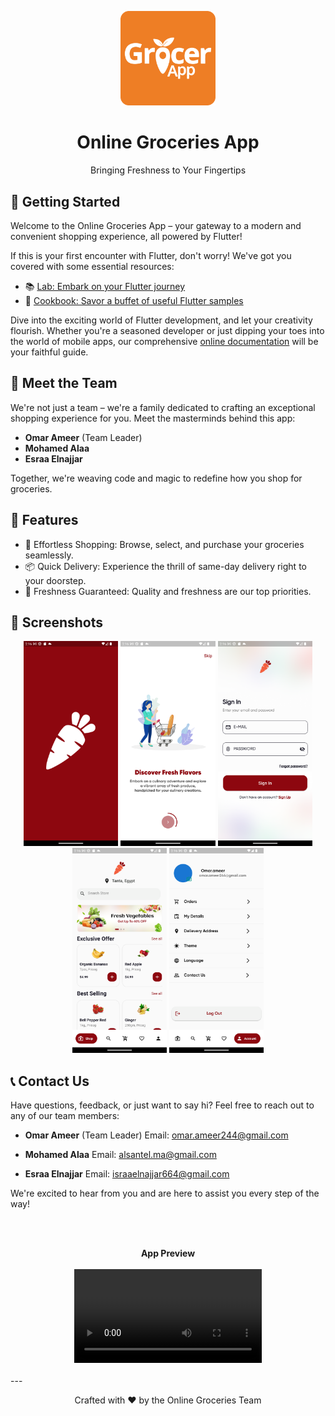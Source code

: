 <p align="center">
  <img src="https://raw.githubusercontent.com/OmarAmeer96/Groceries-Photos/main/Logo.png" alt="Online Groceries App Logo" width="30%">
</p>

<h1 align="center">Online Groceries App</h1>

<p align="center">Bringing Freshness to Your Fingertips</p>


## 🚀 Getting Started

Welcome to the Online Groceries App – your gateway to a modern and convenient shopping experience, all powered by Flutter!

If this is your first encounter with Flutter, don't worry! We've got you covered with some essential resources:

- 📚 [Lab: Embark on your Flutter journey](https://docs.flutter.dev/get-started/codelab)
- 🍔 [Cookbook: Savor a buffet of useful Flutter samples](https://docs.flutter.dev/cookbook)

Dive into the exciting world of Flutter development, and let your creativity flourish. Whether you're a seasoned developer or just dipping your toes into the world of mobile apps, our comprehensive [online documentation](https://docs.flutter.dev/) will be your faithful guide.

## 🎉 Meet the Team

We're not just a team – we're a family dedicated to crafting an exceptional shopping experience for you. Meet the masterminds behind this app:

- **Omar Ameer** (Team Leader)
- **Mohamed Alaa**
- **Esraa Elnajjar**

Together, we're weaving code and magic to redefine how you shop for groceries.

## 🌟 Features

- 🛒 Effortless Shopping: Browse, select, and purchase your groceries seamlessly.
- 📦 Quick Delivery: Experience the thrill of same-day delivery right to your doorstep.
- 🥑 Freshness Guaranteed: Quality and freshness are our top priorities.

## 📸 Screenshots

<p align="center">
  <img src="https://raw.githubusercontent.com/OmarAmeer96/Groceries-Photos/main/screenshot1.png" alt="Screenshot 1" width="30%">
  <img src="https://raw.githubusercontent.com/OmarAmeer96/Groceries-Photos/main/screenshot2.png" alt="Screenshot 2" width="30%">
  <img src="https://raw.githubusercontent.com/OmarAmeer96/Groceries-Photos/main/screenshot3.png" alt="Screenshot 3" width="30%">
  <img src="https://raw.githubusercontent.com/OmarAmeer96/Groceries-Photos/main/screenshot4.png" alt="Screenshot 4" width="30%">
  <img src="https://raw.githubusercontent.com/OmarAmeer96/Groceries-Photos/main/screenshot5.png" alt="Screenshot 5" width="30%">
</p>

## 📞 Contact Us

Have questions, feedback, or just want to say hi? Feel free to reach out to any of our team members:

- **Omar Ameer** (Team Leader)
  Email: [omar.ameer244@gmail.com](mailto:omar.ameer244@gmail.com)

- **Mohamed Alaa**
  Email: [alsantel.ma@gmail.com](mailto:alsantel.ma@gmail.com)

- **Esraa Elnajjar**
  Email: [israaelnajjar664@gmail.com](mailto:esraa.elnajjar@example.com)

We're excited to hear from you and are here to assist you every step of the way!

<br><br>
<div align="center">
  <b>App Preview</b>
</div>
<br>

<div align="center">
  <video src="https://github.com/OmarAmeer96/Groceries-App/assets/93061060/76d101a8-b97b-41c2-afec-e7b6a128224f" controls></video>
</div>
<br>
---

<p align="center">
  Crafted with ❤️ by the Online Groceries Team
</p>

